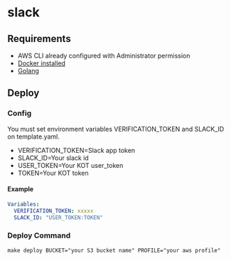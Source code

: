 # slack

## Requirements

* AWS CLI already configured with Administrator permission
* [Docker installed](https://www.docker.com/community-edition)
* [Golang](https://golang.org)

## Deploy

### Config

You must set environment variables VERIFICATION_TOKEN and SLACK_ID on template.yaml.

* VERIFICATION_TOKEN=Slack app token
* SLACK_ID=Your slack id
* USER_TOKEN=Your KOT user_token
* TOKEN=Your KOT token

#### Example
```yaml
Variables:
  VERIFICATION_TOKEN: xxxxx
  SLACK_ID: "USER_TOKEN:TOKEN"
```

### Deploy Command
```
make deploy BUCKET="your S3 bucket name" PROFILE="your aws profile"
```
